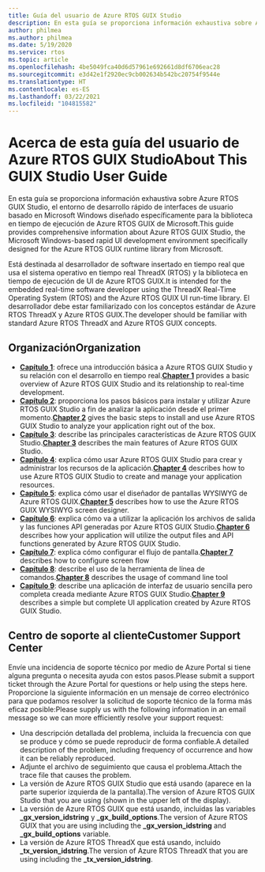 ```yaml
---
title: Guía del usuario de Azure RTOS GUIX Studio
description: En esta guía se proporciona información exhaustiva sobre Azure RTOS GUIX Studio, el entorno de desarrollo rápido de interfaces de usuario basado en Microsoft Windows diseñado específicamente para la biblioteca en tiempo de ejecución de Azure RTOS GUIX de Microsoft.
author: philmea
ms.author: philmea
ms.date: 5/19/2020
ms.service: rtos
ms.topic: article
ms.openlocfilehash: 4be5049fca40d6d57961e692661d8df6706eac28
ms.sourcegitcommit: e3d42e1f2920ec9cb002634b542bc20754f9544e
ms.translationtype: HT
ms.contentlocale: es-ES
ms.lasthandoff: 03/22/2021
ms.locfileid: "104815582"
---
```

# <a name="about-this-guix-studio-user-guide"></a><span data-ttu-id="fed5a-103">Acerca de esta guía del usuario de Azure RTOS GUIX Studio</span><span class="sxs-lookup"><span data-stu-id="fed5a-103">About This GUIX Studio User Guide</span></span>

<span data-ttu-id="fed5a-104">En esta guía se proporciona información exhaustiva sobre Azure RTOS GUIX Studio, el entorno de desarrollo rápido de interfaces de usuario basado en Microsoft Windows diseñado específicamente para la biblioteca en tiempo de ejecución de Azure RTOS GUIX de Microsoft.</span><span class="sxs-lookup"><span data-stu-id="fed5a-104">This guide provides comprehensive information about Azure RTOS GUIX Studio, the Microsoft Windows-based rapid UI development environment specifically designed for the Azure RTOS GUIX runtime library from Microsoft.</span></span> 

<span data-ttu-id="fed5a-105">Está destinada al desarrollador de software insertado en tiempo real que usa el sistema operativo en tiempo real ThreadX (RTOS) y la biblioteca en tiempo de ejecución de UI de Azure RTOS GUIX.</span><span class="sxs-lookup"><span data-stu-id="fed5a-105">It is intended for the embedded real-time software developer using the ThreadX Real-Time Operating System (RTOS) and the Azure RTOS GUIX UI run-time library.</span></span> <span data-ttu-id="fed5a-106">El desarrollador debe estar familiarizado con los conceptos estándar de Azure RTOS ThreadX y Azure RTOS GUIX.</span><span class="sxs-lookup"><span data-stu-id="fed5a-106">The developer should be familiar with standard Azure RTOS ThreadX and Azure RTOS GUIX concepts.</span></span>

## <a name="organization"></a><span data-ttu-id="fed5a-107">Organización</span><span class="sxs-lookup"><span data-stu-id="fed5a-107">Organization</span></span>

- <span data-ttu-id="fed5a-108">[**Capítulo 1**](guix-studio-1.md): ofrece una introducción básica a Azure RTOS GUIX Studio y su relación con el desarrollo en tiempo real.</span><span class="sxs-lookup"><span data-stu-id="fed5a-108">[**Chapter 1**](guix-studio-1.md) provides a basic overview of Azure RTOS GUIX Studio and its relationship to real-time development.</span></span>
- <span data-ttu-id="fed5a-109">[**Capítulo 2**](guix-studio-2.md): proporciona los pasos básicos para instalar y utilizar Azure RTOS GUIX Studio a fin de analizar la aplicación desde el primer momento.</span><span class="sxs-lookup"><span data-stu-id="fed5a-109">[**Chapter 2**](guix-studio-2.md) gives the basic steps to install and use Azure RTOS GUIX Studio to analyze your application right out of the box.</span></span>
- <span data-ttu-id="fed5a-110">[**Capítulo 3**](guix-studio-3.md): describe las principales características de Azure RTOS GUIX Studio.</span><span class="sxs-lookup"><span data-stu-id="fed5a-110">[**Chapter 3**](guix-studio-3.md) describes the main features of Azure RTOS GUIX Studio.</span></span>
- <span data-ttu-id="fed5a-111">[**Capítulo 4**](guix-studio-4.md): explica cómo usar Azure RTOS GUIX Studio para crear y administrar los recursos de la aplicación.</span><span class="sxs-lookup"><span data-stu-id="fed5a-111">[**Chapter 4**](guix-studio-4.md) describes how to use Azure RTOS GUIX Studio to create and manage your application resources.</span></span>
- <span data-ttu-id="fed5a-112">[**Capítulo 5**](guix-studio-5.md): explica cómo usar el diseñador de pantallas WYSIWYG de Azure RTOS GUIX.</span><span class="sxs-lookup"><span data-stu-id="fed5a-112">[**Chapter 5**](guix-studio-5.md) describes how to use the Azure RTOS GUIX WYSIWYG screen designer.</span></span>
- <span data-ttu-id="fed5a-113">[**Capítulo 6**](guix-studio-6.md): explica cómo va a utilizar la aplicación los archivos de salida y las funciones API generadas por Azure RTOS GUIX Studio.</span><span class="sxs-lookup"><span data-stu-id="fed5a-113">[**Chapter 6**](guix-studio-6.md) describes how your application will utilize the output files and API functions generated by Azure RTOS GUIX Studio.</span></span>
- <span data-ttu-id="fed5a-114">[**Capítulo 7**](guix-studio-7.md): explica cómo configurar el flujo de pantalla.</span><span class="sxs-lookup"><span data-stu-id="fed5a-114">[**Chapter 7**](guix-studio-7.md) describes how to configure screen flow</span></span>
- <span data-ttu-id="fed5a-115">[**Capítulo 8**](guix-studio-8.md): describe el uso de la herramienta de línea de comandos.</span><span class="sxs-lookup"><span data-stu-id="fed5a-115">[**Chapter 8**](guix-studio-8.md) describes the usage of command line tool</span></span>
- <span data-ttu-id="fed5a-116">[**Capítulo 9**](guix-studio-9.md): describe una aplicación de interfaz de usuario sencilla pero completa creada mediante Azure RTOS GUIX Studio.</span><span class="sxs-lookup"><span data-stu-id="fed5a-116">[**Chapter 9**](guix-studio-9.md) describes a simple but complete UI application created by Azure RTOS GUIX Studio.</span></span>

## <a name="customer-support-center"></a><span data-ttu-id="fed5a-117">Centro de soporte al cliente</span><span class="sxs-lookup"><span data-stu-id="fed5a-117">Customer Support Center</span></span>

<span data-ttu-id="fed5a-118">Envíe una incidencia de soporte técnico por medio de Azure Portal si tiene alguna pregunta o necesita ayuda con estos pasos.</span><span class="sxs-lookup"><span data-stu-id="fed5a-118">Please submit a support ticket through the Azure Portal for questions or help using the steps here.</span></span> <span data-ttu-id="fed5a-119">Proporcione la siguiente información en un mensaje de correo electrónico para que podamos resolver la solicitud de soporte técnico de la forma más eficaz posible:</span><span class="sxs-lookup"><span data-stu-id="fed5a-119">Please supply us with the following information in an email message so we can more efficiently resolve your support request:</span></span>

- <span data-ttu-id="fed5a-120">Una descripción detallada del problema, incluida la frecuencia con que se produce y cómo se puede reproducir de forma confiable.</span><span class="sxs-lookup"><span data-stu-id="fed5a-120">A detailed description of the problem, including frequency of occurrence and how it can be reliably reproduced.</span></span>
- <span data-ttu-id="fed5a-121">Adjunte el archivo de seguimiento que causa el problema.</span><span class="sxs-lookup"><span data-stu-id="fed5a-121">Attach the trace file that causes the problem.</span></span>
- <span data-ttu-id="fed5a-122">La versión de Azure RTOS GUIX Studio que está usando (aparece en la parte superior izquierda de la pantalla).</span><span class="sxs-lookup"><span data-stu-id="fed5a-122">The version of Azure RTOS GUIX Studio that you are using (shown in the upper left of the display).</span></span>
- <span data-ttu-id="fed5a-123">La versión de Azure RTOS GUIX que está usando, incluidas las variables **_gx_version_idstring** y **_gx_build_options**.</span><span class="sxs-lookup"><span data-stu-id="fed5a-123">The version of Azure RTOS GUIX that you are using including the **_gx_version_idstring** and **_gx_build_options** variable.</span></span>
- <span data-ttu-id="fed5a-124">La versión de Azure RTOS ThreadX que está usando, incluido **_tx_version_idstring**.</span><span class="sxs-lookup"><span data-stu-id="fed5a-124">The version of Azure RTOS ThreadX that you are using including the **_tx_version_idstring**.</span></span>
